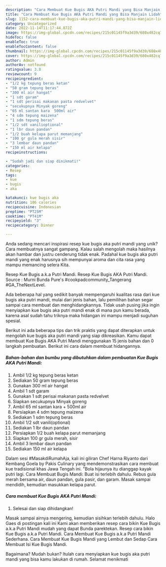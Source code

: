 ```yaml
---
description: "Cara Membuat Kue Bugis AKA Putri Mandi yang Bisa Manjain Lidah"
title: "Cara Membuat Kue Bugis AKA Putri Mandi yang Bisa Manjain Lidah"
slug: 1152-cara-membuat-kue-bugis-aka-putri-mandi-yang-bisa-manjain-lidah
category: Uncategorized
date: 2022-11-14T11:17:44.872Z
image: https://img-global.cpcdn.com/recipes/215c01145f9a3d39/680x482cq70/kue-bugis-aka-putri-mandi-foto-resep-utama.jpg
hideToc: false
enableToc: true
enableTocContent: false
thumbnail: https://img-global.cpcdn.com/recipes/215c01145f9a3d39/680x482cq70/kue-bugis-aka-putri-mandi-foto-resep-utama.jpg
cover: https://img-global.cpcdn.com/recipes/215c01145f9a3d39/680x482cq70/kue-bugis-aka-putri-mandi-foto-resep-utama.jpg
author: Admin
authorAv: notfound
ratingvalue: 3.8
reviewcount: 9
recipeingredient:
- "1/2 kg tepung beras ketan"
- "50 gram tepung beras"
- "300 ml air hangat"
- "1 sdt garam"
- "1 sdt perisai makanan pasta redvelvet"
- "secukupnya Minyak goreng"
- "65 ml santan kara  500ml air"
- "4 sdm tepung maizena"
- "1 sdm tepung beras"
- "1/2 sdt vanilioptional"
- "1 lbr daun pandan"
- "1/2 buah kelapa parut memanjang"
- "100 gr gula merah sisir"
- "3 lembar daun pandan"
- "150 ml air kelapa"
recipeinstructions:

- "Sudah jadi dan siap dinikmati!"
categories:
- Resep
tags:
- kue
- bugis
- aka

katakunci: kue bugis aka 
nutrition: 186 calories
recipecuisine: Indonesian
preptime: "PT25M"
cooktime: "PT41M"
recipeyield: "3"
recipecategory: Dinner

---
```





Anda sedang mencari inspirasi resep kue bugis aka putri mandi yang unik? Cara membuatnya sangat gampang. Kalau salah mengolah maka hasilnya akan hambar dan justru cenderung tidak enak. Padahal kue bugis aka putri mandi yang enak harusnya sih mempunyai aroma dan cita rasa yang mampu memancing selera Kita.





Resep Kue Bugis a.k.a Putri Mandi. Resep Kue Bugis AKA Putri Mandi. Source : Murni Bunda Pure&#39;s #cookpadcommunity_Tangerang #GA_TheNextLevel.

Ada beberapa hal yang sedikit banyak mempengaruhi kualitas rasa dari kue bugis aka putri mandi, mulai dari jenis bahan, lalu pemilihan bahan segar sampai cara membuat dan menghidangkannya. Tidak usah pusing jika ingin menyiapkan kue bugis aka putri mandi enak di mana pun kamu berada, karena asal sudah tahu triknya maka hidangan ini mampu menjadi suguhan spesial.






Berikut ini ada beberapa tips dan trik praktis yang dapat diterapkan untuk mengolah kue bugis aka putri mandi yang siap dikreasikan. Kamu dapat membuat Kue Bugis AKA Putri Mandi menggunakan 15 jenis bahan dan 0 langkah pembuatan. Berikut ini cara dalam membuat hidangannya.

<!--inarticleads1-->

##### Bahan-bahan dan bumbu yang dibutuhkan dalam pembuatan Kue Bugis AKA Putri Mandi:

1. Ambil 1/2 kg tepung beras ketan
1. Sediakan 50 gram tepung beras
1. Gunakan 300 ml air hangat
1. Ambil 1 sdt garam
1. Gunakan 1 sdt perisai makanan pasta redvelvet
1. Siapkan secukupnya Minyak goreng
1. Ambil 65 ml santan kara + 500ml air
1. Persiapkan 4 sdm tepung maizena
1. Sediakan 1 sdm tepung beras
1. Ambil 1/2 sdt vanili(optional)
1. Sediakan 1 lbr daun pandan
1. Persiapkan 1/2 buah kelapa parut memanjang
1. Siapkan 100 gr gula merah, sisir
1. Ambil 3 lembar daun pandan
1. Sediakan 150 ml air kelapa


Dalam sesi #MasakdiRumahAja, kali ini giliran Chef Harna Riyanto dari Kembang Goela by Pakis Culinary yang mendemonstrasikan cara membuat kue tradisional khas Jawa Tengah ini. &#34;Bola hijaunya itu dianggap kayak putri lagi. Cara Membuat Bugis Mandi: Buat isi terlebih dahulu. Rebus gula merah bersama air, daun pandan, gula pasir, dan garam. Masak sampai mendidih, kemudian masukkan kelapa parut. 

<!--inarticleads2-->

##### Cara membuat Kue Bugis AKA Putri Mandi:


1. Selesai dan siap dihidangkan!

Masak sampai airnya mengering, kemudian sisihkan terlebih dahulu. Halo Gaes di postingan kali ini Kami akan memberikan resep cara bikin Kue Bugis a.k.a Putri Mandi mudah yang dapat Bunda parektekan. Resep cara bikin Kue Bugis a.k.a Putri Mandi. Cara Membuat Kue Bugis a.k.a Putri Mandi Sederhana. Cara Membuat Kue Bugis Mandi yang Lembut dan Sedap Cara Membuat Isi Kue Bugis Mandi. 

Bagaimana? Mudah bukan? Itulah cara menyiapkan kue bugis aka putri mandi yang bisa kamu lakukan di rumah. Selamat menikmati
